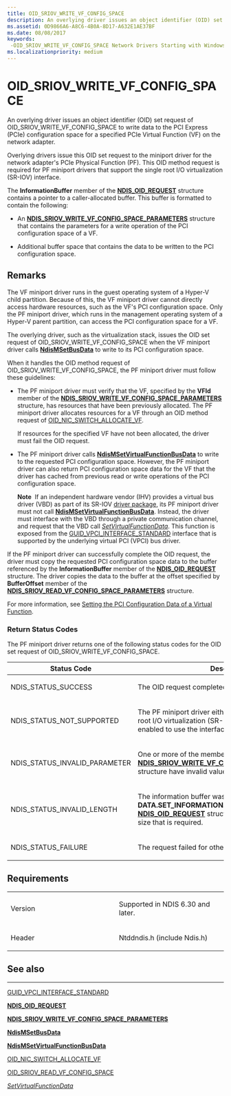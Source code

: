 ```yaml
---
title: OID_SRIOV_WRITE_VF_CONFIG_SPACE
description: An overlying driver issues an object identifier (OID) set request of OID_SRIOV_WRITE_VF_CONFIG_SPACE to write data to the PCI Express (PCIe) configuration space for a specified PCIe Virtual Function (VF) on the network adapter.
ms.assetid: 0D9866A6-A8C6-4B0A-8D17-A632E1AE37BF
ms.date: 08/08/2017
keywords: 
 -OID_SRIOV_WRITE_VF_CONFIG_SPACE Network Drivers Starting with Windows Vista
ms.localizationpriority: medium
---
```


# OID\_SRIOV\_WRITE\_VF\_CONFIG\_SPACE


An overlying driver issues an object identifier (OID) set request of OID\_SRIOV\_WRITE\_VF\_CONFIG\_SPACE to write data to the PCI Express (PCIe) configuration space for a specified PCIe Virtual Function (VF) on the network adapter.

Overlying drivers issue this OID set request to the miniport driver for the network adapter's PCIe Physical Function (PF). This OID method request is required for PF miniport drivers that support the single root I/O virtualization (SR-IOV) interface.

The **InformationBuffer** member of the [**NDIS\_OID\_REQUEST**](/windows-hardware/drivers/ddi/ndis/ns-ndis-_ndis_oid_request) structure contains a pointer to a caller-allocated buffer. This buffer is formatted to contain the following:

-   An [**NDIS\_SRIOV\_WRITE\_VF\_CONFIG\_SPACE\_PARAMETERS**](/windows-hardware/drivers/ddi/ntddndis/ns-ntddndis-_ndis_sriov_write_vf_config_space_parameters) structure that contains the parameters for a write operation of the PCI configuration space of a VF.

-   Additional buffer space that contains the data to be written to the PCI configuration space.

Remarks
-------

The VF miniport driver runs in the guest operating system of a Hyper-V child partition. Because of this, the VF miniport driver cannot directly access hardware resources, such as the VF's PCI configuration space. Only the PF miniport driver, which runs in the management operating system of a Hyper-V parent partition, can access the PCI configuration space for a VF.

The overlying driver, such as the virtualization stack, issues the OID set request of OID\_SRIOV\_WRITE\_VF\_CONFIG\_SPACE when the VF miniport driver calls [**NdisMSetBusData**](/windows-hardware/drivers/ddi/ndis/nf-ndis-ndismsetbusdata) to write to its PCI configuration space.

When it handles the OID method request of OID\_SRIOV\_WRITE\_VF\_CONFIG\_SPACE, the PF miniport driver must follow these guidelines:

-   The PF miniport driver must verify that the VF, specified by the **VFId** member of the [**NDIS\_SRIOV\_WRITE\_VF\_CONFIG\_SPACE\_PARAMETERS**](/windows-hardware/drivers/ddi/ntddndis/ns-ntddndis-_ndis_sriov_write_vf_config_space_parameters) structure, has resources that have been previously allocated. The PF miniport driver allocates resources for a VF through an OID method request of [OID\_NIC\_SWITCH\_ALLOCATE\_VF](oid-nic-switch-allocate-vf.md).

    If resources for the specified VF have not been allocated, the driver must fail the OID request.

-   The PF miniport driver calls [**NdisMSetVirtualFunctionBusData**](/windows-hardware/drivers/ddi/ndis/nf-ndis-ndismsetvirtualfunctionbusdata) to write to the requested PCI configuration space. However, the PF miniport driver can also return PCI configuration space data for the VF that the driver has cached from previous read or write operations of the PCI configuration space.

    **Note**  If an independent hardware vendor (IHV) provides a virtual bus driver (VBD) as part of its SR-IOV [driver package](../install/driver-packages.md), its PF miniport driver must not call [**NdisMSetVirtualFunctionBusData**](/windows-hardware/drivers/ddi/ndis/nf-ndis-ndismsetvirtualfunctionbusdata). Instead, the driver must interface with the VBD through a private communication channel, and request that the VBD call [*SetVirtualFunctionData*](/windows-hardware/drivers/ddi/wdm/nc-wdm-set_virtual_device_data). This function is exposed from the [GUID\_VPCI\_INTERFACE\_STANDARD](https://msdn.microsoft.com/library/windows/hardware/hh451146) interface that is supported by the underlying virtual PCI (VPCI) bus driver.

     

If the PF miniport driver can successfully complete the OID request, the driver must copy the requested PCI configuration space data to the buffer referenced by the **InformationBuffer** member of the [**NDIS\_OID\_REQUEST**](/windows-hardware/drivers/ddi/ndis/ns-ndis-_ndis_oid_request) structure. The driver copies the data to the buffer at the offset specified by **BufferOffset** member of the [**NDIS\_SRIOV\_READ\_VF\_CONFIG\_SPACE\_PARAMETERS**](/windows-hardware/drivers/ddi/ntddndis/ns-ntddndis-_ndis_sriov_read_vf_config_space_parameters) structure.

For more information, see [Setting the PCI Configuration Data of a Virtual Function](./setting-the-pci-configuration-data-of-a-virtual-function.md).

### Return Status Codes

The PF miniport driver returns one of the following status codes for the OID set request of OID\_SRIOV\_WRITE\_VF\_CONFIG\_SPACE.

<table>
<colgroup>
<col width="50%" />
<col width="50%" />
</colgroup>
<thead>
<tr class="header">
<th>Status Code</th>
<th>Description</th>
</tr>
</thead>
<tbody>
<tr class="odd">
<td><p>NDIS_STATUS_SUCCESS</p></td>
<td><p>The OID request completed successfully.</p></td>
</tr>
<tr class="even">
<td><p>NDIS_STATUS_NOT_SUPPORTED</p></td>
<td><p>The PF miniport driver either does not support the single root I/O virtualization (SR-IOV) interface or is not enabled to use the interface.</p></td>
</tr>
<tr class="odd">
<td><p>NDIS_STATUS_INVALID_PARAMETER</p></td>
<td><p>One or more of the members of the <a href="https://docs.microsoft.com/windows-hardware/drivers/ddi/ntddndis/ns-ntddndis-_ndis_sriov_write_vf_config_space_parameters" data-raw-source="[&lt;strong&gt;NDIS_SRIOV_WRITE_VF_CONFIG_SPACE_PARAMETERS&lt;/strong&gt;](/windows-hardware/drivers/ddi/ntddndis/ns-ntddndis-_ndis_sriov_write_vf_config_space_parameters)"><strong>NDIS_SRIOV_WRITE_VF_CONFIG_SPACE_PARAMETERS</strong></a> structure have invalid values.</p></td>
</tr>
<tr class="even">
<td><p>NDIS_STATUS_INVALID_LENGTH</p></td>
<td><p>The information buffer was too short. NDIS sets the <strong>DATA.SET_INFORMATION.BytesNeeded</strong> member in the <a href="https://docs.microsoft.com/windows-hardware/drivers/ddi/ndis/ns-ndis-_ndis_oid_request" data-raw-source="[&lt;strong&gt;NDIS_OID_REQUEST&lt;/strong&gt;](/windows-hardware/drivers/ddi/ndis/ns-ndis-_ndis_oid_request)"><strong>NDIS_OID_REQUEST</strong></a> structure to the minimum buffer size that is required.</p></td>
</tr>
<tr class="odd">
<td><p>NDIS_STATUS_FAILURE</p></td>
<td><p>The request failed for other reasons.</p></td>
</tr>
</tbody>
</table>

 

Requirements
------------

<table>
<colgroup>
<col width="50%" />
<col width="50%" />
</colgroup>
<tbody>
<tr class="odd">
<td><p>Version</p></td>
<td><p>Supported in NDIS 6.30 and later.</p></td>
</tr>
<tr class="even">
<td><p>Header</p></td>
<td>Ntddndis.h (include Ndis.h)</td>
</tr>
</tbody>
</table>

## See also


****
[GUID\_VPCI\_INTERFACE\_STANDARD](https://msdn.microsoft.com/library/windows/hardware/hh451146)

[**NDIS\_OID\_REQUEST**](/windows-hardware/drivers/ddi/ndis/ns-ndis-_ndis_oid_request)

[**NDIS\_SRIOV\_WRITE\_VF\_CONFIG\_SPACE\_PARAMETERS**](/windows-hardware/drivers/ddi/ntddndis/ns-ntddndis-_ndis_sriov_write_vf_config_space_parameters)

[**NdisMSetBusData**](/windows-hardware/drivers/ddi/ndis/nf-ndis-ndismsetbusdata)

[**NdisMSetVirtualFunctionBusData**](/windows-hardware/drivers/ddi/ndis/nf-ndis-ndismsetvirtualfunctionbusdata)

[OID\_NIC\_SWITCH\_ALLOCATE\_VF](oid-nic-switch-allocate-vf.md)

[OID\_SRIOV\_READ\_VF\_CONFIG\_SPACE](oid-sriov-read-vf-config-space.md)

[*SetVirtualFunctionData*](/windows-hardware/drivers/ddi/wdm/nc-wdm-set_virtual_device_data)

 

